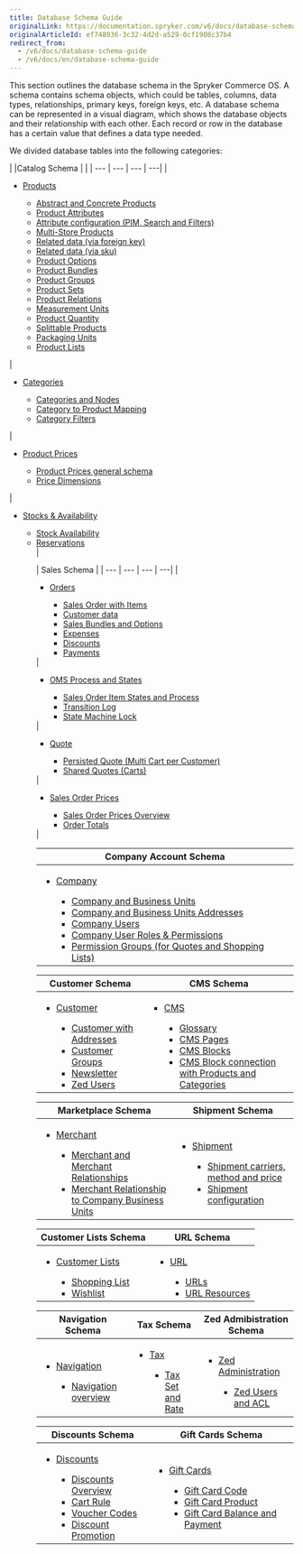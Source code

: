 ```yaml
---
title: Database Schema Guide
originalLink: https://documentation.spryker.com/v6/docs/database-schema-guide
originalArticleId: ef748936-3c32-4d2d-a529-0cf1908c37b4
redirect_from:
  - /v6/docs/database-schema-guide
  - /v6/docs/en/database-schema-guide
---
```


    
This section outlines the database schema in the Spryker Commerce OS. A schema contains schema objects, which could be tables, columns, data types, relationships, primary keys, foreign keys, etc. A database schema can be represented in a visual diagram, which shows the database objects and their relationship with each other. Each record or row in the database has a certain value that defines a data type needed.

We divided database tables into the following categories:
<div class='table-head-normalize'></div>

|  |Catalog Schema | |
| --- | --- | --- | ---| 
| <ul><li>[Products](/docs/scos/dev/database-schema-guide/202009.0/catalog-schema.html#products)</li><ul><li>[Abstract and Concrete Products](/docs/scos/dev/database-schema-guide/202009.0/catalog-schema.html#abstract-and-concrete-products)</li><li>[Product Attributes](/docs/scos/dev/database-schema-guide/202009.0/catalog-schema.html#product-attributes)</li><li>[Attribute configuration (PIM, Search and Filters)](/docs/scos/dev/database-schema-guide/202009.0/catalog-schema.html#attribute-configuration--pim--search-and-filters-)</li><li>[Multi-Store Products](/docs/scos/dev/database-schema-guide/202009.0/catalog-schema.html#multi-store-products)</li><li>[Related data (via foreign key)](/docs/scos/dev/database-schema-guide/202009.0/catalog-schema.html#related-data--via-foreign-key-)</li><li>[Related data (via sku)](/docs/scos/dev/database-schema-guide/202009.0/catalog-schema.html#related-data--via-sku-)</li><li>[Product Options](/docs/scos/dev/database-schema-guide/202009.0/catalog-schema.html#product-options)</li><li>[Product Bundles](/docs/scos/dev/database-schema-guide/202009.0/catalog-schema.html#product-bundles)</li><li>[Product Groups](/docs/scos/dev/database-schema-guide/202009.0/catalog-schema.html#product-groups)</li><li>[Product Sets](/docs/scos/dev/database-schema-guide/202009.0/catalog-schema.html#product-sets)</li><li>[Product Relations](/docs/scos/dev/database-schema-guide/202009.0/catalog-schema.html#product-relations)</li><li>[Measurement Units](/docs/scos/dev/database-schema-guide/202009.0/catalog-schema.html#measurement-units)</li><li>[Product Quantity](/docs/scos/dev/database-schema-guide/202009.0/catalog-schema.html#product-quantity)</li><li>[Splittable Products](/docs/scos/dev/database-schema-guide/202009.0/catalog-schema.html#splittable-products)</li><li>[Packaging Units](/docs/scos/dev/database-schema-guide/202009.0/catalog-schema.html#packaging-units)</li><li>[Product Lists](/docs/scos/dev/database-schema-guide/202009.0/catalog-schema.html#product-lists)</li></ul></ul> | <ul><li>[Categories](/docs/scos/dev/database-schema-guide/202009.0/catalog-schema.html#categories)</li><ul><li>[Categories and Nodes](/docs/scos/dev/database-schema-guide/202009.0/catalog-schema.html#categories-and-nodes)</li><li>[Category to Product Mapping](/docs/scos/dev/database-schema-guide/202009.0/catalog-schema.html#category-to-product-mapping)</li><li>[Category Filters](/docs/scos/dev/database-schema-guide/202009.0/catalog-schema.html#category-filters)</li></ul></ul> | <ul><li>[Product Prices](/docs/scos/dev/database-schema-guide/202009.0/catalog-schema.html#product-prices)</li><ul><li>[Product Prices general schema](/docs/scos/dev/database-schema-guide/202009.0/catalog-schema.html#general-schema)</li><li>[Price Dimensions](/docs/scos/dev/database-schema-guide/202009.0/catalog-schema.html#price-dimensions)</li></ul></ul> | <ul><li>[Stocks & Availability](/docs/scos/dev/database-schema-guide/202009.0/catalog-schema.html#stock---availability)</li><ul><li>[Stock Availability](/docs/scos/dev/database-schema-guide/202009.0/catalog-schema.html#stock)</li><li>[Reservations](/docs/scos/dev/database-schema-guide/202009.0/catalog-schema.html#reservations)</li> |

| Sales Schema |
| --- | --- | --- | ---| 
|<ul><li>[Orders](/docs/scos/dev/database-schema-guide/202009.0/sales-schema.html#orders)</li><ul><li>[Sales Order with Items](/docs/scos/dev/database-schema-guide/202009.0/sales-schema.html#sales-order-with-items)</li><li>[Customer data](/docs/scos/dev/database-schema-guide/202009.0/sales-schema.html#customer-data)</li><li>[Sales Bundles and Options](/docs/scos/dev/database-schema-guide/202009.0/sales-schema.html#sales-bundles-and-options)</li><li>[Expenses](/docs/scos/dev/database-schema-guide/202009.0/sales-schema.html#expenses)</li><li>[Discounts](/docs/scos/dev/database-schema-guide/202009.0/sales-schema.html#discounts)</li><li>[Payments](/docs/scos/dev/database-schema-guide/202009.0/sales-schema.html#payments)</li></ul></ul> |<ul><li>[OMS Process and States](/docs/scos/dev/database-schema-guide/202009.0/sales-schema.html#oms-process-and-states)</li><ul><li>[Sales Order Item States and Process](/docs/scos/dev/database-schema-guide/202009.0/sales-schema.html#sales-order-item-states-and-process)</li><li>[Transition Log](/docs/scos/dev/database-schema-guide/202009.0/sales-schema.html#transition-log)</li><li>[State Machine Lock](/docs/scos/dev/database-schema-guide/202009.0/sales-schema.html#state-machine-lock)</li></ul></ul> | <ul><li>[Quote](/docs/scos/dev/database-schema-guide/202009.0/sales-schema.html#quote)</li><ul><li>[Persisted Quote (Multi Cart per Customer)](/docs/scos/dev/database-schema-guide/202009.0/sales-schema.html#persisted-quote--multi-cart-per-customer-)</li><li>[Shared Quotes (Carts)](/docs/scos/dev/database-schema-guide/202009.0/sales-schema.html#shared-quotes--carts-)</li></ul></ul> | <ul><li>[Sales Order Prices](/docs/scos/dev/database-schema-guide/202009.0/sales-schema.html#sales-order-prices)</li><ul><li>[Sales Order Prices Overview](/docs/scos/dev/database-schema-guide/202009.0/sales-schema.html#overview)</li><li>[Order Totals](/docs/scos/dev/database-schema-guide/202009.0/sales-schema.html#order-totals)</li></ul></ul> |

| Company Account Schema |
| --- |
| <ul><li>[Company](/docs/scos/dev/database-schema-guide/202009.0/company-account-schema.html#company)</li><ul><li>[Company and Business Units](/docs/scos/dev/database-schema-guide/202009.0/company-account-schema.html#company-and-business-units)</li><li>[Company and Business Units Addresses](/docs/scos/dev/database-schema-guide/202009.0/company-account-schema.html#company-and-business-unit-addresses)</li><li>[Company Users](/docs/scos/dev/database-schema-guide/202009.0/company-account-schema.html#company-users)</li><li>[Company User Roles & Permissions](/docs/scos/dev/database-schema-guide/202009.0/company-account-schema.html#company-user-roles---permissions)</li><li>[Permission Groups (for Quotes and Shopping Lists)](/docs/scos/dev/database-schema-guide/202009.0/company-account-schema.html#permission-groups--for-quotes-and-shopping-lists-)</li></ul></ul> |

| Customer Schema | CMS Schema |
| --- | --- |
|<ul><li>[Customer](/docs/scos/dev/database-schema-guide/202009.0/customer-schema.html#customer-schema)</li><ul><li>[Customer with Addresses](/docs/scos/dev/database-schema-guide/202009.0/customer-schema.html#customer-with-addresses)</li><li>[Customer Groups](/docs/scos/dev/database-schema-guide/202009.0/customer-schema.html#customer-groups)</li><li>[Newsletter](/docs/scos/dev/database-schema-guide/202009.0/customer-schema.html#newsletter)</li><li>[Zed Users](/docs/scos/dev/database-schema-guide/202009.0/customer-schema.html#zed-users)</li></ul></ul> | <ul><li>[CMS](/docs/scos/dev/database-schema-guide/202009.0/cms-schema.html#cms) </li><ul><li>[Glossary](/docs/scos/dev/database-schema-guide/202009.0/cms-schema.html#glossary)</li><li>[CMS Pages](/docs/scos/dev/database-schema-guide/202009.0/cms-schema.html#cms-pages)</li><li>[CMS Blocks](/docs/scos/dev/database-schema-guide/202009.0/cms-schema.html#cms-blocks)</li><li>[CMS Block connection with Products and Categories](/docs/scos/dev/database-schema-guide/202009.0/cms-schema.html#cms-block-connection-with-products-and-categories)</li></ul></ul> |

| Marketplace Schema | Shipment Schema |
| --- | --- |
|<ul><li>[Merchant](/docs/scos/dev/database-schema-guide/202009.0/marketplace-schema.html#merchant)</li><ul><li>[Merchant and Merchant Relationships](/docs/scos/dev/database-schema-guide/202009.0/marketplace-schema.html#merchant-and-merchant-relationships)</li><li>[Merchant Relationship to Company Business Units](/docs/scos/dev/database-schema-guide/202009.0/marketplace-schema.html#merchant-relationship-to-company-business-units)</li></ul></ul> | <ul><li>[Shipment](/docs/scos/dev/database-schema-guide/202009.0/shipment-schema.html#shipment)</li><ul><li>[Shipment carriers, method and price](/docs/scos/dev/database-schema-guide/202009.0/shipment-schema.html#shipment-carriers--method-and-price)</li><li>[Shipment configuration](/docs/scos/dev/database-schema-guide/202009.0/shipment-schema.html#shipment-configuration)</li></ul></ul> |

| Customer Lists Schema | URL Schema |
| --- | --- |
|<ul><li>[Customer Lists](/docs/scos/dev/database-schema-guide/202009.0/customer-lists-schema.html#customer-lists)</li><ul><li>[Shopping List](/docs/scos/dev/database-schema-guide/202009.0/customer-lists-schema.html#shopping-list)</li><li>[Wishlist](/docs/scos/dev/database-schema-guide/202009.0/customer-lists-schema.html#wishlist)</li></ul></ul> | <ul><li>[URL](/docs/scos/dev/database-schema-guide/202009.0/url-schema.html#url)</li><ul><li>[URLs](/docs/scos/dev/database-schema-guide/202009.0/url-schema.html#urls)</li><li>[URL Resources](/docs/scos/dev/database-schema-guide/202009.0/url-schema.html#url-resources)</li></ul></ul> |

| Navigation Schema | Tax Schema | Zed Admibistration Schema |
| --- | --- | --- |
|<ul><li>[Navigation](/docs/scos/dev/database-schema-guide/202009.0/navigation-schema.html#navigation)</li><ul><li>[Navigation overview](/docs/scos/dev/database-schema-guide/202009.0/navigation-schema.html#navigation-overview)</li></ul></ul> | <ul><li> [Tax](/docs/scos/dev/database-schema-guide/202009.0/tax-schema.html#tax)</li><ul><li>[Tax Set and Rate](/docs/scos/dev/database-schema-guide/202009.0/tax-schema.html#tax-set-and-rate)</li></ul></ul> | <ul><li> [Zed Administration](/docs/scos/dev/database-schema-guide/202009.0/zed-administration-schema.html#zed-administration)</li><ul><li>[Zed Users and ACL](/docs/scos/dev/database-schema-guide/202009.0/zed-administration-schema.html#zed-users-and-acl)</li></ul></ul> |

| Discounts Schema | Gift Cards Schema |
| --- | --- |
|<ul><li> [Discounts](/docs/scos/dev/database-schema-guide/202009.0/discounts-schema.html#discounts)</li><ul><li>[Discounts Overview](/docs/scos/dev/database-schema-guide/202009.0/discounts-schema.html#overview)</li><li>[Cart Rule](/docs/scos/dev/database-schema-guide/202009.0/discounts-schema.html#cart-rule)</li><li>[Voucher Codes](/docs/scos/dev/database-schema-guide/202009.0/discounts-schema.html#voucher-codes)</li><li>[Discount Promotion](/docs/scos/dev/database-schema-guide/202009.0/discounts-schema.html#discount-promotion)</li></ul></ul> | <ul><li> [Gift Cards](/docs/scos/dev/database-schema-guide/202009.0/gift-cards-schema.html#gift-cards)</li><ul><li>[Gift Card Code](/docs/scos/dev/database-schema-guide/202009.0/gift-cards-schema.html#gift-card-code)</li><li>[Gift Card Product](/docs/scos/dev/database-schema-guide/202009.0/gift-cards-schema.html#gift-card-product)</li><li>[Gift Card Balance and Payment](/docs/scos/dev/database-schema-guide/202009.0/gift-cards-schema.html#gift-card-balance-and-payment)</li></ul></ul> |
